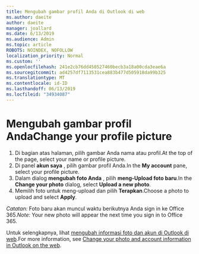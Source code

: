 ```yaml
---
title: Mengubah gambar profil Anda di Outlook di web
ms.author: daeite
author: daeite
manager: joallard
ms.date: 6/13/2019
ms.audience: Admin
ms.topic: article
ROBOTS: NOINDEX, NOFOLLOW
localization_priority: Normal
ms.custom: ''
ms.openlocfilehash: 241e2cb76dd450527460becb3a18a00cda3eae6a
ms.sourcegitcommit: ad4257df7113531cea883b477d505918da99b325
ms.translationtype: MT
ms.contentlocale: id-ID
ms.lasthandoff: 06/13/2019
ms.locfileid: "34934087"
---
```

# <a name="change-your-profile-picture"></a><span data-ttu-id="fe3ae-102">Mengubah gambar profil Anda</span><span class="sxs-lookup"><span data-stu-id="fe3ae-102">Change your profile picture</span></span>

1. <span data-ttu-id="fe3ae-103">Di bagian atas halaman, pilih gambar Anda nama atau profil.</span><span class="sxs-lookup"><span data-stu-id="fe3ae-103">At the top of the page, select your name or profile picture.</span></span>
1. <span data-ttu-id="fe3ae-104">Di panel **akun saya** , pilih gambar profil Anda.</span><span class="sxs-lookup"><span data-stu-id="fe3ae-104">In the **My account** pane, select your profile picture.</span></span>
1. <span data-ttu-id="fe3ae-105">Dalam dialog **mengubah foto Anda** , pilih **meng-Upload foto baru**.</span><span class="sxs-lookup"><span data-stu-id="fe3ae-105">In the **Change your photo** dialog, select **Upload a new photo**.</span></span>
1. <span data-ttu-id="fe3ae-106">Memilih foto untuk meng-upload dan pilih **Terapkan**.</span><span class="sxs-lookup"><span data-stu-id="fe3ae-106">Choose a photo to upload and select **Apply**.</span></span>

<span data-ttu-id="fe3ae-107">*Catatan:* Foto baru akan muncul waktu berikutnya Anda sign in ke Office 365.</span><span class="sxs-lookup"><span data-stu-id="fe3ae-107">*Note:* Your new photo will appear the next time you sign in to Office 365.</span></span>

<span data-ttu-id="fe3ae-108">Untuk selengkapnya, lihat [mengubah informasi foto dan akun di Outlook di web](https://support.office.com/article/b2dbb289-851d-4bed-93c3-3e136f5659ec).</span><span class="sxs-lookup"><span data-stu-id="fe3ae-108">For more information, see [Change your photo and account information in Outlook on the web](https://support.office.com/article/b2dbb289-851d-4bed-93c3-3e136f5659ec).</span></span>
